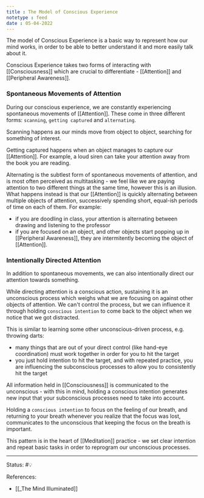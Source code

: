 ```yaml
---
title : The Model of Conscious Experience
notetype : feed
date : 05-04-2022
---
```




The model of Conscious Experience is a basic way to represent how our mind works, in order to be able to better understand it and more easily talk about it.

Conscious Experience takes two forms of interacting with [[Consciousness]] which are crucial to differentiate - [[Attention]] and [[Peripheral Awareness]].


### Spontaneous Movements of Attention

During our conscious experience, we are constantly experiencing spontaneous movements of [[Attention]]. These come in three different forms: `scanning`, `getting captured` and `alternating`.

Scanning happens as our minds move from object to object, searching for something of interest.

Getting captured happens when an object manages to capture our [[Attention]]. For example, a loud siren can take your attention away from the book you are reading.

Alternating is the subtlest form of spontaneous movements of attention, and is most often perceived as multitasking - we feel like we are paying attention to two different things at the same time, however this is an illusion. What happens instead is that our [[Attention]] is quickly alternating between multiple objects of attention, successively spending short, equal-ish periods of time on each of them. For example:
- if you are doodling in class, your attention is alternating between drawing and listening to the professor
- if you are focused on an object, and other objects start popping up in [[Peripheral Awareness]], they are intermitently becoming the object of [[Attention]].


### Intentionally Directed Attention
In addition to spontaneous movements, we can also intentionally direct our attention towards something. 

While directing attention is a conscious action, sustaining it is an unconscious process which weighs what we are focusing on against other objects of attention. We can't control the process, but we can influence it through holding `conscious intention` to come back to the object when we notice that we got distracted.

This is similar to learning some other unconscious-driven process, e.g. throwing darts:
- many things that are out of your direct control (like hand-eye coordination) must work together in order for you to hit the target
- you just hold intention to hit the target, and with repeated practice, you are influencing the subconscious processes to allow you to consistently hit the target

All information held in [[Consciousness]] is communicated to the unconscious - with this in mind, holding a conscious intention generates new input that your subconscious processes need to take into account.

Holding a `conscious intention` to focus on the feeling of our breath, and returning to your breath whenever you realize that the focus was lost, communicates to the unconscious that keeping the focus on the breath is important.

This pattern is in the heart of [[Meditation]] practice - we set clear intention and repeat basic tasks in order to reprogram our unconscious processes.





-----

Status: #💡 

References:
- [[_The Mind Illuminated]]
